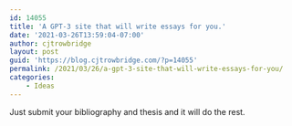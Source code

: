 ```yaml
---
id: 14055
title: 'A GPT-3 site that will write essays for you.'
date: '2021-03-26T13:59:04-07:00'
author: cjtrowbridge
layout: post
guid: 'https://blog.cjtrowbridge.com/?p=14055'
permalink: /2021/03/26/a-gpt-3-site-that-will-write-essays-for-you/
categories:
    - Ideas
---
```


Just submit your bibliography and thesis and it will do the rest.